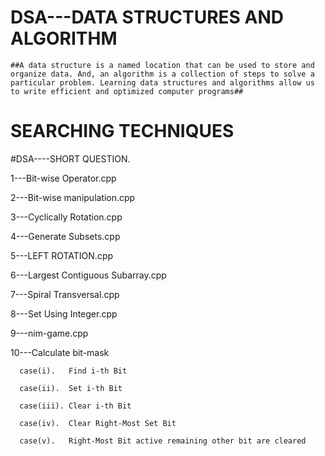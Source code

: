 # DSA---DATA STRUCTURES AND ALGORITHM
    ##A data structure is a named location that can be used to store and organize data. And, an algorithm is a collection of steps to solve a particular problem. Learning data structures and algorithms allow us to write efficient and optimized computer programs##

# SEARCHING TECHNIQUES


#DSA----SHORT QUESTION. 


1---Bit-wise Operator.cpp

2---Bit-wise manipulation.cpp

3---Cyclically Rotation.cpp

4---Generate Subsets.cpp

5---LEFT ROTATION.cpp

6---Largest Contiguous Subarray.cpp

7---Spiral Transversal.cpp

8---Set Using Integer.cpp

9---nim-game.cpp

10---Calculate bit-mask

      case(i).   Find i-th Bit
      
      case(ii).  Set i-th Bit
      
      case(iii). Clear i-th Bit
      
      case(iv).  Clear Right-Most Set Bit
      
      case(v).   Right-Most Bit active remaining other bit are cleared
